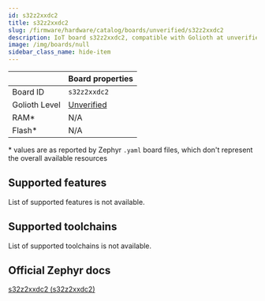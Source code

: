 ```yaml
---
id: s32z2xxdc2
title: s32z2xxdc2
slug: /firmware/hardware/catalog/boards/unverified/s32z2xxdc2
description: IoT board s32z2xxdc2, compatible with Golioth at unverified level.
image: /img/boards/null
sidebar_class_name: hide-item
---
```


[//]: # (This is an auto-generated file, do not edit! Changes to it will be lost upon re-generation)



|                | Board properties     |
| -------------  | -------------------- |
| Board ID       | `s32z2xxdc2` |
| Golioth Level  | [Unverified](/firmware/hardware#unverified-boards) |
| RAM*           | N/A |
| Flash*         | N/A |

\* values are as reported by Zephyr `.yaml` board files, which don't represent the overall available resources



## Supported features

List of supported features is not available.

## Supported toolchains

List of supported toolchains is not available.

## Official Zephyr docs

[s32z2xxdc2 (s32z2xxdc2)](https://docs.zephyrproject.org/latest/boards/nxp/s32z2xxdc2/doc/index.html)
